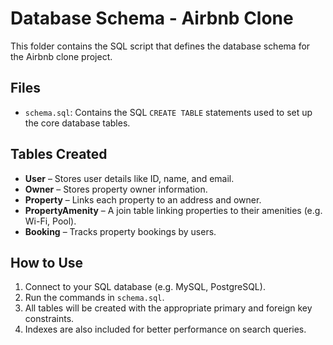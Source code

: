 # Database Schema - Airbnb Clone

This folder contains the SQL script that defines the database schema for the Airbnb clone project.

## Files

- `schema.sql`: Contains the SQL `CREATE TABLE` statements used to set up the core database tables.

## Tables Created

- **User** – Stores user details like ID, name, and email.
- **Owner** – Stores property owner information.
- **Property** – Links each property to an address and owner.
- **PropertyAmenity** – A join table linking properties to their amenities (e.g. Wi-Fi, Pool).
- **Booking** – Tracks property bookings by users.

## How to Use

1. Connect to your SQL database (e.g. MySQL, PostgreSQL).
2. Run the commands in `schema.sql`.
3. All tables will be created with the appropriate primary and foreign key constraints.
4. Indexes are also included for better performance on search queries.

